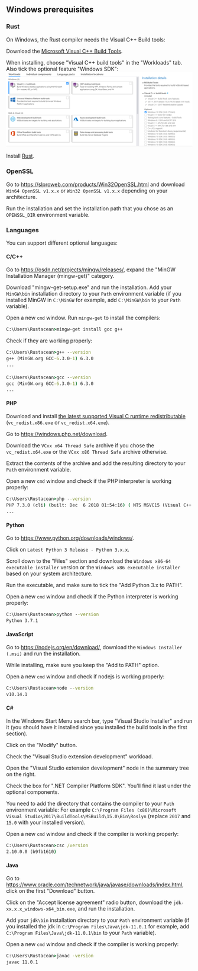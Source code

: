 ## Windows prerequisites

### Rust

On Windows, the Rust compiler needs the Visual C++ Build tools:

Download the [Microsoft Visual C++ Build Tools](https://visualstudio.microsoft.com/thank-you-downloading-visual-studio/?sku=BuildTools).

When installing, choose "Visual C++ build tools" in the "Workloads" tab.
Also tick the optional feature "Windows SDK":
![](windows-vstools.png)


Install [Rust](https://win.rustup.rs/).


### OpenSSL

Go to https://slproweb.com/products/Win32OpenSSL.html and download `Win64 OpenSSL v1.x.x` or `Win32 OpenSSL v1.x.x` depending on your architecture.

Run the installation and set the installation path that you chose as an `OPENSSL_DIR` environment variable.

### Languages

You can support different optional languages:

#### C/C++

Go to https://osdn.net/projects/mingw/releases/, expand the "MinGW Installation Manager (mingw-get)" category.

Download "mingw-get-setup.exe" and run the installation.
Add your `MinGW\bin` installation directory to your `Path` environment variable (if you installed MinGW in `C:\MinGW` for example, add `C:\MinGW\bin` to your `Path` variable).

Open a new `cmd` window.
Run `mingw-get` to install the compilers:
```cmd
C:\Users\Rustacean>mingw-get install gcc g++
```
Check if they are working properly:
```cmd
C:\Users\Rustacean>g++ --version
g++ (MinGW.org GCC-6.3.0-1) 6.3.0
...

C:\Users\Rustacean>gcc --version
gcc (MinGW.org GCC-6.3.0-1) 6.3.0
...
```

#### PHP

Download and install [the latest supported Visual C runtime redistributable](https://support.microsoft.com/en-us/help/2977003) (`vc_redist.x86.exe` or `vc_redist.x64.exe`).

Go to https://windows.php.net/download.

Download the `VCxx x64 Thread Safe` archive if you chose the `vc_redist.x64.exe` or the `VCxx x86 Thread Safe` archive otherwise.

Extract the contents of the archive and add the resulting directory to your `Path` environment variable.

Open a new `cmd` window and check if the PHP interpreter is working properly:
```cmd
C:\Users\Rustacean>php --version
PHP 7.3.0 (cli) (built: Dec  6 2018 01:54:16) ( NTS MSVC15 (Visual C++ 2017) x64 )
...
```

#### Python

Go to https://www.python.org/downloads/windows/.

Click on `Latest Python 3 Release - Python 3.x.x`.

Scroll down to the "Files" section and download the `Windows x86-64 executable installer` version or the `Windows x86 executable installer` based on your system architecture.

Run the executable, and make sure to tick the "Add Python 3.x to PATH".

Open a new `cmd` window and check if the Python interpreter is working properly:
```cmd
C:\Users\Rustacean>python --version
Python 3.7.1
```

#### JavaScript

Go to https://nodejs.org/en/download/, download the `Windows Installer (.msi)` and run the installation.

While installing, make sure you keep the "Add to PATH" option.

Open a new `cmd` window and check if nodejs is working properly:
```cmd
C:\Users\Rustacean>node --version
v10.14.1
```

#### C#

In the Windows Start Menu search bar, type "Visual Studio Installer" and run it (you should have it installed since you installed the build tools in the first section).

Click on the "Modify" button.

Check the "Visual Studio extension development" workload.

Open the "Visual Studio extension development" node in the summary tree on the right.

Check the box for ".NET Compiler Platform SDK". You'll find it last under the optional components.

You need to add the directory that contains the compiler to your `Path` environment variable:
For example `C:\Program Files (x86)\Microsoft Visual Studio\2017\BuildTools\MSBuild\15.0\Bin\Roslyn` (replace `2017` and `15.0` with your installed version).

Open a new `cmd` window and check if the compiler is working properly:
```cmd
C:\Users\Rustacean>csc /version
2.10.0.0 (b9fb1610)
```

#### Java

Go to https://www.oracle.com/technetwork/java/javase/downloads/index.html, click on the first "Download" button.

Click on the "Accept license agreement" radio button, download the `jdk-xx.x.x_windows-x64_bin.exe`, and run the installation.

Add your `jdk\bin` installation directory to your `Path` environment variable (if you installed the jdk in `C:\Program Files\Java\jdk-11.0.1` for example, add `C:\Program Files\Java\jdk-11.0.1\bin` to your `Path` variable).

Open a new `cmd` window and check if the compiler is working properly:
```cmd
C:\Users\Rustacean>javac -version
javac 11.0.1
```
